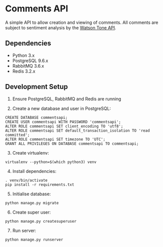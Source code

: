 # Comments API

A simple API to allow creation and viewing of comments. All comments are subject to sentiment analysis by the [Watson Tone API](https://www.ibm.com/watson/services/tone-analyzer/).

## Dependencies

* Python 3.x
* PostgreSQL 9.6.x
* RabbitMQ 3.6.x
* Redis 3.2.x

## Development Setup

1. Ensure PostgreSQL, RabbitMQ and Redis are running

2. Create a new database and user in PostgreSQL:

```
CREATE DATABASE commentsapi;
CREATE USER commentsapi WITH PASSWORD 'commentsapi';
ALTER ROLE commentsapi SET client_encoding TO 'utf8';
ALTER ROLE commentsapi SET default_transaction_isolation TO 'read committed';
ALTER ROLE commentsapi SET timezone TO 'UTC';
GRANT ALL PRIVILEGES ON DATABASE commentsapi TO commentsapi;
```

3. Create virtualenv:

```
virtualenv --python=$(which python3) venv
```

4. Install dependencies:

```
. venv/bin/activate
pip install -r requirements.txt
```

5. Initialise database:

```
python manage.py migrate
```

6. Create super user:

```
python manage.py createsuperuser
```

7. Run server:

```
python manage.py runserver
```
